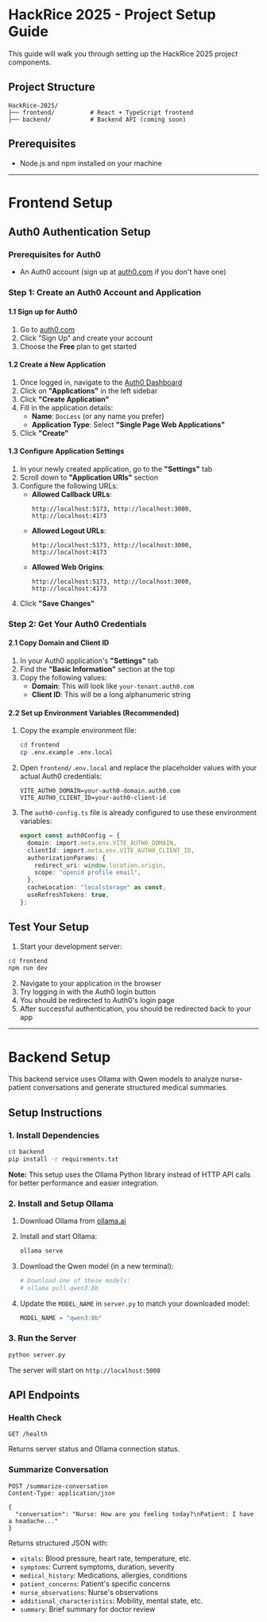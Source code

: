 # HackRice 2025 - Project Setup Guide

This guide will walk you through setting up the HackRice 2025 project components.

## Project Structure

```
HackRice-2025/
├── frontend/          # React + TypeScript frontend
├── backend/           # Backend API (coming soon)
```

## Prerequisites
- Node.js and npm installed on your machine
---

# Frontend Setup

## Auth0 Authentication Setup

### Prerequisites for Auth0
- An Auth0 account (sign up at [auth0.com](https://auth0.com) if you don't have one)

### Step 1: Create an Auth0 Account and Application

#### 1.1 Sign up for Auth0
1. Go to [auth0.com](https://auth0.com)
2. Click "Sign Up" and create your account
3. Choose the **Free** plan to get started

#### 1.2 Create a New Application
1. Once logged in, navigate to the [Auth0 Dashboard](https://manage.auth0.com)
2. Click on **"Applications"** in the left sidebar
3. Click **"Create Application"**
4. Fill in the application details:
   - **Name**: `DocLess` (or any name you prefer)
   - **Application Type**: Select **"Single Page Web Applications"**
5. Click **"Create"**

#### 1.3 Configure Application Settings
1. In your newly created application, go to the **"Settings"** tab
2. Scroll down to **"Application URIs"** section
3. Configure the following URLs:
   - **Allowed Callback URLs**: 
     ```
     http://localhost:5173, http://localhost:3000, http://localhost:4173
     ```
   - **Allowed Logout URLs**: 
     ```
     http://localhost:5173, http://localhost:3000, http://localhost:4173
     ```
   - **Allowed Web Origins**: 
     ```
     http://localhost:5173, http://localhost:3000, http://localhost:4173
     ```
4. Click **"Save Changes"**

### Step 2: Get Your Auth0 Credentials

#### 2.1 Copy Domain and Client ID
1. In your Auth0 application's **"Settings"** tab
2. Find the **"Basic Information"** section at the top
3. Copy the following values:
   - **Domain**: This will look like `your-tenant.auth0.com`
   - **Client ID**: This will be a long alphanumeric string

#### 2.2 Set up Environment Variables (Recommended)
1. Copy the example environment file:
   ```bash
   cd frontend
   cp .env.example .env.local
   ```

2. Open `frontend/.env.local` and replace the placeholder values with your actual Auth0 credentials:
   ```env
   VITE_AUTH0_DOMAIN=your-auth0-domain.auth0.com
   VITE_AUTH0_CLIENT_ID=your-auth0-client-id
   ```

3. The `auth0-config.ts` file is already configured to use these environment variables:
   ```typescript
   export const auth0Config = {
     domain: import.meta.env.VITE_AUTH0_DOMAIN,
     clientId: import.meta.env.VITE_AUTH0_CLIENT_ID,
     authorizationParams: {
       redirect_uri: window.location.origin,
       scope: "openid profile email",
     },
     cacheLocation: "localstorage" as const,
     useRefreshTokens: true,
   };
   ```

## Test Your Setup

1. Start your development server:
```bash
cd frontend
npm run dev
```

2. Navigate to your application in the browser
3. Try logging in with the Auth0 login button
4. You should be redirected to Auth0's login page
5. After successful authentication, you should be redirected back to your app

---


# Backend Setup

This backend service uses Ollama with Qwen models to analyze nurse-patient conversations and generate structured medical summaries.

## Setup Instructions

### 1. Install Dependencies

```bash
cd backend
pip install -r requirements.txt
```

**Note:** This setup uses the Ollama Python library instead of HTTP API calls for better performance and easier integration.

### 2. Install and Setup Ollama

1. Download Ollama from [ollama.ai](https://ollama.ai)
2. Install and start Ollama:
   ```bash
   ollama serve
   ```

3. Download the Qwen model (in a new terminal):
   ```bash
   # Download one of these models:
   # ollama pull qwen3:8b
   ```

4. Update the `MODEL_NAME` in `server.py` to match your downloaded model:
   ```python
   MODEL_NAME = "qwen3:8b"
   ```

### 3. Run the Server

```bash
python server.py
```

The server will start on `http://localhost:5000`

## API Endpoints

### Health Check
```
GET /health
```
Returns server status and Ollama connection status.

### Summarize Conversation
```
POST /summarize-conversation
Content-Type: application/json

{
  "conversation": "Nurse: How are you feeling today?\nPatient: I have a headache..."
}
```

Returns structured JSON with:
- `vitals`: Blood pressure, heart rate, temperature, etc.
- `symptoms`: Current symptoms, duration, severity
- `medical_history`: Medications, allergies, conditions
- `patient_concerns`: Patient's specific concerns
- `nurse_observations`: Nurse's observations
- `additional_characteristics`: Mobility, mental state, etc.
- `summary`: Brief summary for doctor review

